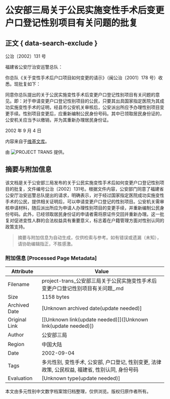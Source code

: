 # 公安部三局关于公民实施变性手术后变更户口登记性别项目有关问题的批复

## 正文 { data-search-exclude }


公治〔2002〕131 号

福建省公安厅治安巡警总队：

你总队《关于变性手术后户口项目如何变更的请示》（闽公治〔2001〕178 号）收悉。现批复如下：

同意你总队提出的关于公民实施变性手术后变更户口登记性别项目有关问题的意见。即：对于申请变更户口登记性别项目的公民，只要其出具国家指定医院为其成功实施变性手术的证明，经县市公安机关审核后，公安派出所应予办理性别项目变更手续。性别项目变更后，应重新编制公民身份号码。其中已领取居民身份证的，公安机关应当予以缴销，并为其重新办理居民身份证。

2002 年 9 月 4 日

内容来自于[维基文库](https://zh.wikisource.org/wiki/公安部三局关于公民实施变性手术后变更户口登记性别项目有关问题的批复)。

由 ![PROJECT TRANS](/china-legal/img/project-trans-inline.svg) 提供。
<!-- tcd_original_link https://project-trans.org/china-legal/spec/2002-09-04/mps-2002-131 -->


## 摘要与附加信息

<!-- tcd_abstract -->
该文档是关于公安部三局发布的关于公民实施变性手术后如何变更户口登记性别项目的批复，文件编号公治〔2002〕131号。根据文件内容，公安部门同意了福建省公安厅治安巡警总队提出的请求，明确表示，对于经过国家指定医院成功实施变性手术的公民，提供相关证明后，可以申请变更户口登记的性别项目。公安机关需审核申请材料，随后派出所应为申请人办理性别项目的变更手续，并重新编制公民身份号码。此外，已经领取居民身份证的申请者需将原证件交回并重新办理。这一批复对促进变性人群的合法权益具有重要意义，标志着在户籍管理方面对性别认同的政策支持。
<!-- tcd_abstract_end -->

> 摘要与附加信息为自动生成，仅供检索与参考。如有错误或遗漏（未知），请协助编辑指正，不胜感激。

### 附加信息 [Processed Page Metadata]

| Attribute       | Value                                  |
|-----------------|----------------------------------------|
| Filename        | project-trans_公安部三局关于公民实施变性手术后变更户口登记性别项目有关问题_.md                             |
| Size            | 1158 bytes                           |
| Archived Date   | [Unknown archived date(update needed)]                             |
| Original Link   | [[Unknown link(update needed)]]([Unknown link(update needed)])                       |
| Author          | 公安部三局                               |
| Region          | 中国大陆                               |
| Date            | 2002-09-04                                 |
| Tags            | 多元性别, 变性手术, 公安部, 户口登记, 性别变更, 法律政策, 公民权益, 福建省, 性别认同, 身份号码                                 |
| Evaluation            | [Unknown type(update needed)]                                 |
<!-- tcd_table_end -->

本文由多元性别中文数字档案馆归档整理，仅供浏览。版权归原作者所有。
